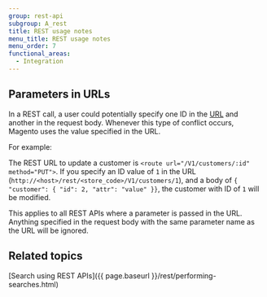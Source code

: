 ```yaml
---
group: rest-api
subgroup: A_rest
title: REST usage notes
menu_title: REST usage notes
menu_order: 7
functional_areas:
  - Integration
---
```


## Parameters in URLs

In a REST call, a user could potentially specify one ID in the [URL](https://glossary.magento.com/url) and another in the request body. Whenever this type of conflict occurs, Magento uses the value specified in the URL.

For example:

The REST URL to update a customer is `<route url="/V1/customers/:id" method="PUT">`.  If you specify an ID value of `1` in the URL (`http://<host>/rest/<store_code>/V1/customers/1`), and a body of `{ "customer": { "id": 2, "attr": "value" }}`, the customer with ID of `1` will be modified.

This applies to all REST APIs where a parameter is passed in the URL. Anything specified in the request body with the same parameter name as the URL will be ignored.

## Related topics
[Search using REST APIs]({{ page.baseurl }}/rest/performing-searches.html)
